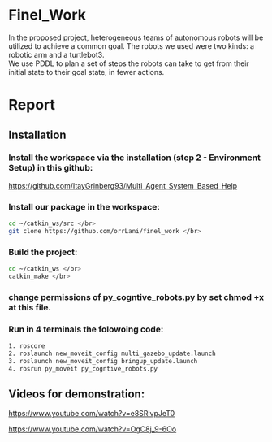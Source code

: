 # Finel_Work

In the proposed project, heterogeneous teams of autonomous robots will be utilized to achieve a common goal. The robots we used were two kinds: a robotic arm and a turtlebot3. </br>
We use PDDL to plan a set of steps the robots can take to get from their initial state to their goal state, in fewer actions. 


# Report

## Installation

### Install the workspace via the installation (step 2 - Environment Setup) in this github:

https://github.com/ItayGrinberg93/Multi_Agent_System_Based_Help </br>

### Install our package in the workspace:
```sh
cd ~/catkin_ws/src </br>
git clone https://github.com/orrLani/finel_work </br>
```

### Build the project:
```sh
cd ~/catkin_ws </br>
catkin_make </br>
```
### change permissions of py_cogntive_robots.py by set chmod +x at this file.

### Run in 4 terminals the folowoing code:
```sh
1. roscore
2. roslaunch new_moveit_config multi_gazebo_update.launch 
3. roslaunch new_moveit_config bringup_update.launch
4. rosrun py_moveit py_cogntive_robots.py
```

## Videos for demonstration:

https://www.youtube.com/watch?v=e8SRlvpJeT0 </br>

https://www.youtube.com/watch?v=OgC8j_9-6Oo </br>

